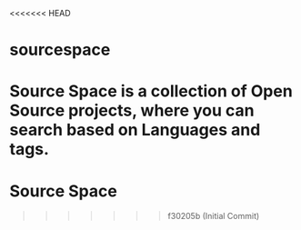 <<<<<<< HEAD
# sourcespace
Source Space is a collection of Open Source projects, where you can search based on Languages and tags.
=======
# Source Space
>>>>>>> f30205b (Initial Commit)
